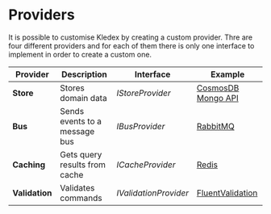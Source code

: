 # Providers

It is possible to customise Kledex by creating a custom provider.
Thre are four different providers and for each of them there is only one interface to implement in order to create a custom one.

| Provider | Description | Interface | Example
| --- | --- | --- | --- |
| **Store** | Stores domain data | _IStoreProvider_ | [CosmosDB Mongo API](https://github.com/lucabriguglia/Kledex/tree/master/src/Kledex.Store.Cosmos.Mongo) |
| **Bus** | Sends events to a message bus | _IBusProvider_ | [RabbitMQ](https://github.com/lucabriguglia/Kledex/tree/master/src/Kledex.Bus.RabbitMQ) |
| **Caching** | Gets query results from cache | _ICacheProvider_ | [Redis](https://github.com/lucabriguglia/Kledex/tree/master/src/Kledex.Caching.Redis) |
| **Validation** | Validates commands | _IValidationProvider_ | [FluentValidation](https://github.com/lucabriguglia/Kledex/tree/master/src/Kledex.Validation.FluentValidation) |
